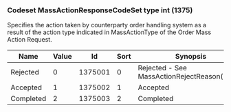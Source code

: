 ### Codeset MassActionResponseCodeSet type int (1375)

Specifies the action taken by counterparty order handling system as a result of the action type indicated in MassActionType of the Order Mass Action Request.

| Name      | Value | Id      | Sort | Synopsis                                    |
|-----------|-------|---------|------|---------------------------------------------|
| Rejected  | 0     | 1375001 | 0    | Rejected - See MassActionRejectReason(1376) |
| Accepted  | 1     | 1375002 | 1    | Accepted                                    |
| Completed | 2     | 1375003 | 2    | Completed                                   |

